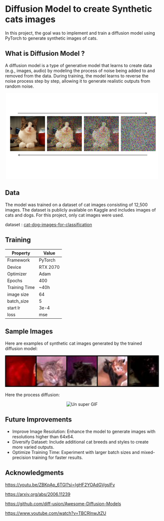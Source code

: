 # Diffusion Model to create Synthetic cats images
In this project, the goal was to implement and train a diffusion model using PyTorch to generate synthetic images of cats.

## What is Diffusion Model ?

A diffusion model is a type of generative model that learns to create data (e.g., images, audio) by modeling the process of noise being added to and removed from the data. During training, the model learns to reverse the noise process step by step, allowing it to generate realistic outputs from random noise.

<div align="center">
  <img src="https://github.com/Gazeux33/DiffusionModel/blob/master/assets/Generation-with-Diffusion-Models.png" alt="Un super GIF" width="500" />
</div>

## Data 
The model was trained on a dataset of cat images consisting of 12,500 images. The dataset is publicly available 
on Kaggle and includes images of cats and dogs. For this project, only cat images were used.

dataset : [cat-dog-images-for-classification](https://www.kaggle.com/datasets/ashfakyeafi/cat-dog-images-for-classification)

## Training

| Property       | Value         |
|----------------|---------------|
| Framework      | PyTorch       |
| Device         | RTX 2070      |
| Optimizer      | Adam          |
| Epochs     | 400          |
| Training Time     | ~40h          |
| image size      | 64          |
| batch_size     | 5         |
| start lr     | 3e-4       |
| loss     | mse        |




## Sample Images

Here are examples of synthetic cat images generated by the trained diffusion model:

<div align="center">
  <img src="https://github.com/Gazeux33/DiffusionModel/blob/master/results/DDPM_Uncondtional_cat/398.jpg" alt="Un super GIF" width="700" />
</div>

Here the process diffusion:

<div align="center">
  <img src="https://github.com/Gazeux33/DiffusionModel/blob/master/assets/cat2-ezgif.com-speed.gif" alt="Un super GIF" width="300" />
</div>





## Future Improvements

  * Improve Image Resolution: Enhance the model to generate images with resolutions higher than 64x64.
  * Diversify Dataset: Include additional cat breeds and styles to create more varied outputs.
  * Optimize Training Time: Experiment with larger batch sizes and mixed-precision training for faster results.

## Acknowledgments

https://youtu.be/ZBKpAp_6TGI?si=IgHF2YOAdGVgslFy

https://arxiv.org/abs/2006.11239

https://github.com/diff-usion/Awesome-Diffusion-Models

https://www.youtube.com/watch?v=TBCRlnwJtZU










